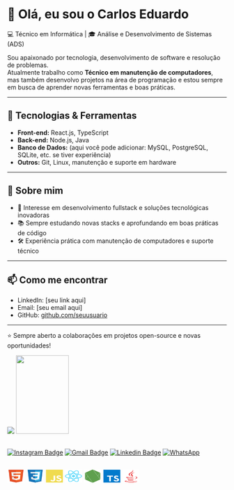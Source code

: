 # 👋 Olá, eu sou o Carlos Eduardo  

💻 Técnico em Informática | 🎓 Análise e Desenvolvimento de Sistemas (ADS)  

Sou apaixonado por tecnologia, desenvolvimento de software e resolução de problemas.  
Atualmente trabalho como **Técnico em manutenção de computadores**, mas também desenvolvo projetos na área de programação e estou sempre em busca de aprender novas ferramentas e boas práticas.  

---

## 🚀 Tecnologias & Ferramentas
- **Front-end:** React.js, TypeScript  
- **Back-end:** Node.js, Java  
- **Banco de Dados:** (aqui você pode adicionar: MySQL, PostgreSQL, SQLite, etc. se tiver experiência)  
- **Outros:** Git, Linux, manutenção e suporte em hardware  

---

## 📌 Sobre mim
- 🎯 Interesse em desenvolvimento fullstack e soluções tecnológicas inovadoras  
- 📚 Sempre estudando novas stacks e aprofundando em boas práticas de código  
- 🛠 Experiência prática com manutenção de computadores e suporte técnico  

---

## 📫 Como me encontrar
- LinkedIn: [seu link aqui]  
- Email: [seu email aqui]  
- GitHub: [github.com/seuusuario](https://github.com/CarlosEduardoVdeOliveira)  

---
⭐️ Sempre aberto a colaborações em projetos open-source e novas oportunidades!
<br>

   <div>
     <img height="180em" src="https://github-readme-stats.vercel.app/api/top-langs/?username=CarlosEduardoVdeOliveira&layout=compact&langs_count=7&theme=algolia"/>
     <img width="49%" height="180em" src="https://github-readme-stats.vercel.app/api?username=CarlosEduardoVdeOliveira&layout=compact&langs_count=7&theme=algolia" /> 
    </div>
    
  <br>
  
[![Instagram Badge](https://img.shields.io/badge/-@carlos_eduardo_1_1-6633cc?style=flat-square&labelColor=6633cc&logo=instagram&logoColor=white&link=https://www.instagram.com/carlos_eduardo_1_1/)](https://www.instagram.com/carlos_eduardo_1_1/)
[![Gmail Badge](https://img.shields.io/badge/-vieiradeoliveira70@gmail.com-6633cc?style=flat-square&logo=Gmail&logoColor=white&link=mailto:vieiradeoliveira70@gmail.com)](mailto:vieiradeoliveira70@gmail.com)
[![Linkedin Badge](https://img.shields.io/badge/-Carlos%20Eduardo-6633cc?style=flat-square&logo=Linkedin&logoColor=white&link=https://www.linkedin.com/in/carloseduardodevfrontend/)](https://www.linkedin.com/in/carloseduardodevfrontend/)
[![WhatsApp](https://img.shields.io/badge/WhatsApp-6633cc?style=flat-square&logo=whatsapp&logoColor=white)](https://wa.me/+5533999635953) 
 


<div style="display: inline_block"><br>
  <img align="center" alt="carlos-HTML" height="30" width="40" src="https://raw.githubusercontent.com/devicons/devicon/master/icons/html5/html5-original.svg">
  <img align="center" alt="carlos-CSS" height="30" width="40" src="https://raw.githubusercontent.com/devicons/devicon/master/icons/css3/css3-original.svg">
  <img align="center" alt="carlos-Js" height="30" width="40" src="https://raw.githubusercontent.com/devicons/devicon/master/icons/javascript/javascript-plain.svg">
  <img align="center" alt="carlos-React" height="30" width="40" src="https://raw.githubusercontent.com/devicons/devicon/master/icons/react/react-original.svg">
  <img align="center" alt="carlos-React" height="30" width="40" src="https://raw.githubusercontent.com/devicons/devicon/master/icons/nodejs/nodejs-plain.svg">
  <img align="center" alt="carlos-React" height="30" width="40" src="https://raw.githubusercontent.com/devicons/devicon/master/icons/typescript/typescript-plain.svg">
  <img align="center" alt="carlos-React" height="30" width="40" src="https://raw.githubusercontent.com/devicons/devicon/master/icons/java/java-plain.svg">
  
  
  
</div>

